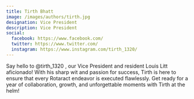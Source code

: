 ```yaml
---
title: Tirth Bhatt
image: /images/authors/tirth.jpg
designation: Vice President
description: Vice President
social:
  facebook: https://www.facebook.com/
  twitter: https://www.twitter.com/
  instagram: https://www.instagram.com/tirth_1320/
---
```


Say hello to @tirth_1320 , our Vice President and resident Louis Litt aficionado! With his sharp wit and passion for success, Tirth is here to ensure that every Rotaract endeavor is executed flawlessly. Get ready for a year of collaboration, growth, and unforgettable moments with Tirth at the helm!
